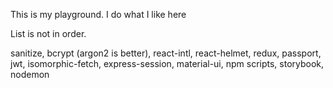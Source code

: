 This is my playground. I do what I like here

List is not in order.

sanitize, bcrypt (argon2 is better), react-intl, react-helmet, redux, passport, jwt, isomorphic-fetch, express-session, material-ui, npm scripts, 
storybook, nodemon
